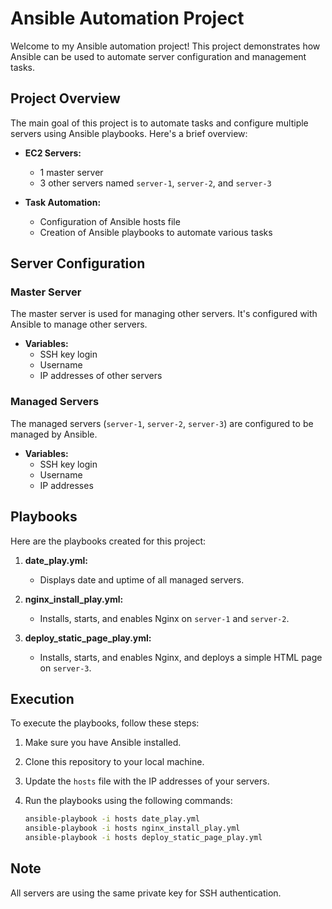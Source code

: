 # Ansible Automation Project

Welcome to my Ansible automation project! This project demonstrates how Ansible can be used to automate server configuration and management tasks. 

## Project Overview

The main goal of this project is to automate tasks and configure multiple servers using Ansible playbooks. Here's a brief overview:

- **EC2 Servers:**
  - 1 master server
  - 3 other servers named `server-1`, `server-2`, and `server-3`

- **Task Automation:**
  - Configuration of Ansible hosts file
  - Creation of Ansible playbooks to automate various tasks

## Server Configuration

### Master Server

The master server is used for managing other servers. It's configured with Ansible to manage other servers.

- **Variables:**
  - SSH key login
  - Username
  - IP addresses of other servers

### Managed Servers

The managed servers (`server-1`, `server-2`, `server-3`) are configured to be managed by Ansible.

- **Variables:**
  - SSH key login
  - Username
  - IP addresses

## Playbooks

Here are the playbooks created for this project:

1. **date_play.yml:**
   - Displays date and uptime of all managed servers.

2. **nginx_install_play.yml:**
   - Installs, starts, and enables Nginx on `server-1` and `server-2`.

3. **deploy_static_page_play.yml:**
   - Installs, starts, and enables Nginx, and deploys a simple HTML page on `server-3`.

## Execution

To execute the playbooks, follow these steps:

1. Make sure you have Ansible installed.
2. Clone this repository to your local machine.
3. Update the `hosts` file with the IP addresses of your servers.
4. Run the playbooks using the following commands:

   ```bash
   ansible-playbook -i hosts date_play.yml
   ansible-playbook -i hosts nginx_install_play.yml
   ansible-playbook -i hosts deploy_static_page_play.yml

## Note

All servers are using the same private key for SSH authentication.
